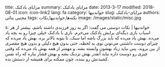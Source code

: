 title: مزایای بادکنک
summary: مزایای بادکنک
date: 2013-3-17
modified: 2018-08-01
icon:  icon-link2
lang: fa
category: خواندنیها
slug: مزایای-بادکنک
authors: مجتبی بنائی
tags: نکته‌ها,خواندنیها,نکات
image: /images/static/misc.jpg

s: خواندنیها | نکات دوستی می گفت: اگر یه روز فرزندی داشته باشم، بیشتر از هر اسباب‌ بازی دیگه‌ای برایش بادکنک می‌خرم. بازی با بادکنک خیلی چیزا رو به بچه یاد می‌ده. بهش یاد می‌ده که باید بزرگ باشه اما سبک، تا بتونه بالاتر بره. بهش یاد می‌ده که چیزای دوست داشتنی می‌تونن توی یه لحظه، حتی بدون هیچ دلیلی و بدون هیچ مقصری از بین بروند، پس نباید زیاد بهشون وابسته بشه. و مهمتر از همه بهش یاد می‌ده که وقتی چیزی رو دوست داره نباید آنقدر بهش نزدیک بشه و بهش فشار بیاره که راه نفس کشیدنش رو ببنده، چون ممکنه برای همیشه از دستش بده.
